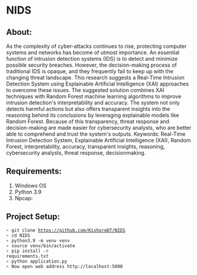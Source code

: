 # NIDS

## About:
As the complexity of cyber-attacks continues to rise, protecting computer systems
and networks has become of utmost importance. An essential function of
intrusion detection systems (IDS) is to detect and minimize possible security
breaches. However, the decision-making process of traditional IDS is opaque, and
they frequently fail to keep up with the changing threat landscape. This research
suggests a Real-Time Intrusion Detection System using Explainable Artificial
Intelligence (XAI) approaches to overcome these issues. The suggested solution
combines XAI techniques with Random Forest machine learning algorithms to
improve intrusion detection's interpretability and accuracy. The system not only
detects harmful actions but also offers transparent insights into the reasoning
behind its conclusions by leveraging explainable models like Random Forest.
Because of this transparency, threat response and decision-making are made
easier for cybersecurity analysts, who are better able to comprehend and trust the
system's outputs.
Keywords: Real-Time Intrusion Detection System, Explainable Artificial
Intelligence (XAI), Random Forest, interpretability, accuracy, transparent
insights, reasoning, cybersecurity analysts, threat response, decisionmaking.

## Requirements:
1. Windows OS
2. Python 3.9
3. Npcap:

## Project Setup:
<code>➢ git clone https://github.com/KishoreDT/NIDS</code><br>
<code>➢ cd NIDS</code><br>
<code>➢ python3.9 -m venv venv</code><br>
<code>➢ source venv/bin/activate</code><br>
<code>➢ pip install -r requirements.txt</code><br>
<code>➢ python application.py</code><br>
<code>➢ Now open web address http://localhost:5000</code>